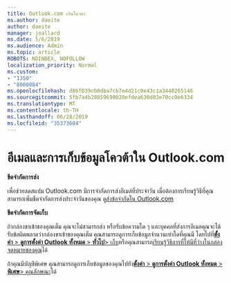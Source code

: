 ```yaml
---
title: Outlook.com เกินโควตา
ms.author: daeite
author: daeite
manager: joallard
ms.date: 5/6/2019
ms.audience: Admin
ms.topic: article
ROBOTS: NOINDEX, NOFOLLOW
localization_priority: Normal
ms.custom:
- "1350"
- "8000084"
ms.openlocfilehash: d86f039cb0dba7cb7e4d21c0e43c1a3448265146
ms.sourcegitcommit: 5fb7a4b28859690020efdea630d03e70cc0e6334
ms.translationtype: MT
ms.contentlocale: th-TH
ms.lasthandoff: 06/28/2019
ms.locfileid: "35373684"
---
```

# <a name="email-and-storage-quota-in-outlookcom"></a>อีเมลและการเก็บข้อมูลโควต้าใน Outlook.com

**ขีดจำกัดการส่ง**

เพื่อช่วยลดสแปม Outlook.com มีการจำกัดการส่งอีเมล์ที่ประจำวัน เมื่อต้องการเรียนรู้วิธีที่คุณสามารถเพิ่มขีดจำกัดการส่งประจำวันของคุณ ดู[ส่งข้อจำกัดใน Outlook.com](https://support.office.com/article/279ee200-594c-40f0-9ec8-bb6af7735c2e)

**ขีดจำกัดการจัดเก็บ**

ถ้ากล่องขาเข้าของคุณเต็ม คุณจะไม่สามารถส่ง หรือรับข้อความใด ๆ และบุคคลที่ส่งการอีเมลคุณจะได้รับข้อผิดพลาดว่ากล่องขาเข้าของคุณเต็ม คุณสามารถดูการเก็บข้อมูลจำนวนเท่าใดที่คุณมี โดยไปที่[**ตั้งค่า** > **ดูการตั้งค่า Outlook ทั้งหมด** > **ทั่วไป**> เก็บ](https://outlook.live.com/mail/options/general/storage)หรือคุณสามารถ[เรียนรู้วิธีการที่ให้มีที่ว่างในกล่องจดหมายของคุณ](https://support.office.com/article/7ac99134-69e5-4619-ac0b-2d313bba5e9e)ได้

ถ้าคุณมีบัญชีพิเศษ คุณสามารถดูการเก็บข้อมูลของคุณไปยัง[**ตั้งค่า** > **ดูการตั้งค่า Outlook ทั้งหมด** > **พิเศษ**> คุณลักษณะ](https://outlook.live.com/mail/options/premium/features)ได้